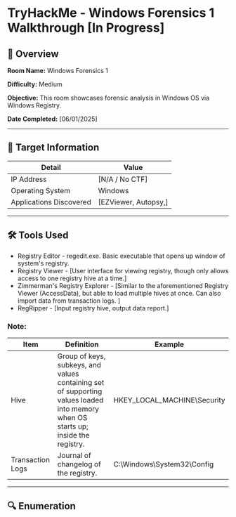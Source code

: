 # TryHackMe - Windows Forensics 1 Walkthrough [In Progress]

## 📘 Overview

**Room Name:** Windows Forensics 1  

**Difficulty:** Medium

**Objective:** This room showcases forensic analysis in Windows OS via Windows Registry.

**Date Completed:** [06/01/2025]

---

## 🎯 Target Information
| Detail        | Value              |
|---------------|--------------------|
| IP Address     | [N/A / No CTF]        |
| Operating System |  Windows   |
| Applications Discovered | [EZViewer, Autopsy,] |

---

## 🛠️ Tools Used
- Registry Editor - regedit.exe. Basic executable that opens up window of system's registry. 
- Registry Viewer - [User interface for viewing registry, though only allows access to one registry hive at a time.]
- Zimmerman's Registry Explorer - [Similar to the aforementioned Registry Viewer (AccessData), but able to load multiple hives at once. Can also import data from transaction logs. ]
- RegRipper - [Input registry hive, output data report.]

### Note:
| Item     | Definition    | Example |
|----------|---------------|---------|
| Hive | Group of keys, subkeys, and values containing set of supporting values loaded into memory when OS starts up; inside the registry. | HKEY_LOCAL_MACHINE\Security |
| Transaction Logs | Journal of changelog of the registry. | C:\Windows\System32\Config

---

## 🔍 Enumeration

